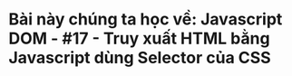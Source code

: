 # Bài này chúng ta học về: Javascript DOM - #17 - Truy xuất HTML bằng Javascript dùng Selector của CSS
